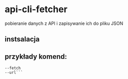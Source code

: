 # api-cli-fetcher
pobieranie danych z API i zapisywanie ich do pliku JSON

## instsalacja

## przykłady komend:
``` /cli_fetcher
--fetch
--url```

